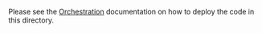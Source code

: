 Please see the [Orchestration](../docs/source/setup/Orchestration.md) documentation on how to deploy the code in this directory.
